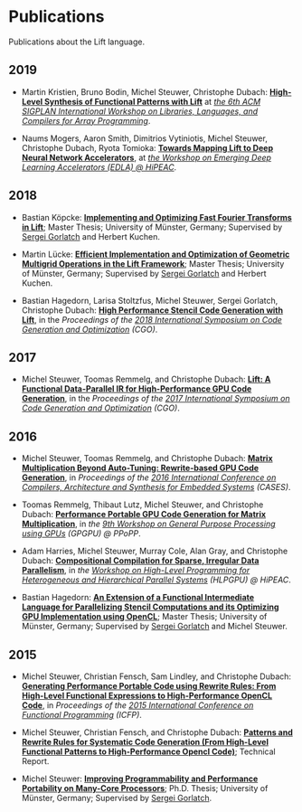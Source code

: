 # Publications

Publications about the Lift language.

## 2019

- Martin Kristien, Bruno Bodin, Michel Steuwer, Christophe Dubach: 
  [**High-Level Synthesis of Functional Patterns with Lift**](https://www.lift-project.org/publications/2019/kristien2019hlsfunctionalpatterns.pdf) at *[the 6th ACM SIGPLAN International Workshop on Libraries, Languages, and Compilers for Array Programming](https://pldi19.sigplan.org/home/ARRAY-2019#program)*.

- Naums Mogers, Aaron Smith, Dimitrios Vytiniotis, Michel Steuwer, Christophe Dubach, Ryota Tomioka:
  [**Towards Mapping Lift to Deep Neural Network Accelerators**](https://www.lift-project.org/publications/2019/mogers2019dnnaccelerators.pdf), at *[the Workshop on Emerging Deep Learning Accelerators (EDLA) @ HiPEAC](https://www.hipeac.net/2019/valencia/#/schedule/sessions/7627/)*.

## 2018

- Bastian Köpcke:
  [**Implementing and Optimizing Fast Fourier Transforms in Lift**](https://www.lift-project.org/publications/2018/koepcke18masterthesis.pdf); Master Thesis; University of Münster, Germany; Supervised by  [Sergei Gorlatch](http://www.uni-muenster.de/PVS/mitarbeiter/gorlatch.html) and Herbert Kuchen.

- Martin Lücke:
 [**Efficient Implementation and Optimization of Geometric Multigrid Operations in the Lift Framework**](https://www.lift-project.org/publications/2018/luecke18masterthesis.pdf); Master Thesis; University of Münster, Germany; Supervised by  [Sergei Gorlatch](http://www.uni-muenster.de/PVS/mitarbeiter/gorlatch.html) and Herbert Kuchen.

- Bastian Hagedorn, Larisa Stoltzfus, Michel Steuwer, Sergei Gorlatch, Christophe Dubach:
  [**High Performance Stencil Code Generation with Lift**](https://www.lift-project.org/publications/2018/hagedorn18Stencils.pdf), in the *Proceedings of the [2018 International Symposium on Code Generation and Optimization](http://www.cgo.org) (CGO)*.

## 2017

- Michel Steuwer, Toomas Remmelg, and Christophe Dubach:
  [**Lift: A Functional Data-Parallel IR for High-Performance GPU Code Generation**](https://www.lift-project.org/publications/2017/steuwer17LiftIR.pdf), in the *Proceedings of the [2017 International Symposium on Code Generation and Optimization](http://www.cgo.org) (CGO)*.

## 2016

- Michel Steuwer, Toomas Remmelg, and Christophe Dubach:
  [**Matrix Multiplication Beyond Auto-Tuning: Rewrite-based GPU Code Generation**](https://www.lift-project.org/publications/2016/steuwer16beyondAutoTuning.pdf), in *Proceedings of the [2016 International Conference on Compilers, Architecture and Synthesis for Embedded Systems](http://www.esweek.org/cases/about) (CASES)*.

- Toomas Remmelg, Thibaut Lutz, Michel Steuwer, and Christophe Dubach:
  [**Performance Portable GPU Code Generation for Matrix Multiplication**](https://www.lift-project.org/publications/2016/remmelg16perfport.pdf), in *the [9th Workshop on General Purpose Processing using GPUs](http://conf.researchr.org/track/PPoPP-2016/GPGPU-2016-papers) (GPGPU) @ PPoPP*.

- Adam Harries, Michel Steuwer, Murray Cole, Alan Gray, and Christophe Dubach:
  [**Compositional Compilation for Sparse, Irregular Data Parallelism**](https://www.lift-project.org/publications/2016/harries16sparse.pdf), in *the [Workshop on High-Level Programming for Heterogeneous and Hierarchical Parallel Systems](https://sites.google.com/site/hlpgpu2016/) (HLPGPU) @ HiPEAC*.

- Bastian Hagedorn:
 [**An Extension of a Functional Intermediate Language for Parallelizing Stencil Computations and its Optimizing GPU Implementation using OpenCL**](https://www.lift-project.org/publications/2016/hagedorn16masterthesis.pdf); Master Thesis; University of Münster, Germany; Supervised by  [Sergei Gorlatch](http://www.uni-muenster.de/PVS/mitarbeiter/gorlatch.html) and Michel Steuwer.

## 2015

- Michel Steuwer, Christian Fensch, Sam Lindley, and Christophe Dubach:
  [**Generating Performance Portable Code using Rewrite Rules: From High-Level Functional Expressions to High-Performance OpenCL Code**](https://www.lift-project.org/publications/2015/steuwer15generating.pdf), in *Proceedings of the [2015 International Conference on Functional Programming](http://www.icfpconference.org/icfp2015/index.html) (ICFP)*.

- Michel Steuwer, Christian Fensch, and Christophe Dubach:
  [**Patterns and Rewrite Rules for Systematic Code Generation (From High-Level Functional Patterns to High-Performance Opencl Code)**](https://www.lift-project.org/publications/2015/steuwer15arxiv.pdf); Technical Report.

- Michel Steuwer:
  [**Improving Programmability and Performance Portability on Many-Core Processors**](https://www.lift-project.org/publications/2015/steuwer15phdthesis.pdf); Ph.D. Thesis; University of Münster, Germany; Supervised by [Sergei Gorlatch](http://www.uni-muenster.de/PVS/mitarbeiter/gorlatch.html).
